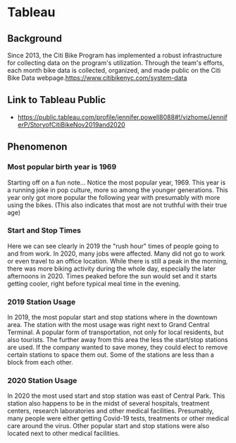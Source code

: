 # Tableau
## Background
Since 2013, the Citi Bike Program has implemented a robust infrastructure for collecting data on the program's utilization. Through the team's efforts, each month bike data is collected, organized, and made public on the Citi Bike Data webpage.https://www.citibikenyc.com/system-data

## Link to Tableau Public
- https://public.tableau.com/profile/jennifer.powell8088#!/vizhome/JenniferP/StoryofCitiBikeNov2019and2020
## Phenomenon
### Most popular birth year is 1969
Starting off on a fun note... Notice the most popular year, 1969. This year is a running joke in pop culture, more so among the younger generations. This year only got more popular the following year with presumably with more using the bikes. (This also indicates that most are not truthful with their true age)
### Start and Stop Times
Here we can see clearly in 2019 the "rush hour" times of people going to and from work. In 2020, many jobs were affected. Many did not go to work or even travel to an office location. While there is still a peak in the morning, there was more biking activity during the whole day, especially the later afternoons in 2020. Times peaked before the sun would set and it starts getting cooler, right before typical meal time in the evening.
### 2019 Station Usage
In 2019, the most popular start and stop stations where in the downtown area. The station with the most usage was right next to Grand Central Terminal. A popular form of transportation, not only for local residents, but also tourists. The further away from this area the less the start/stop stations are used.
If the company wanted to save money, they could elect to remove certain stations to space them out. Some of the stations are less than a block from each other. 
### 2020 Station Usage
In 2020 the most used start and stop station was east of Central Park. This station also happens to be in the midst of several hospitals, treatment centers, research laboratories and other medical facilities. Presumably, many people were either getting Covid-19 tests, treatments or other medical care around the virus. Other popular start and stop stations were also located next to other medical facilities.
